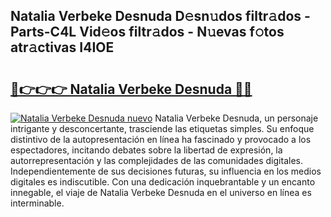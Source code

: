 ## Natalia Verbeke Desnuda D𝚎sn𝚞dos filtr𝚊dos - Parts-C4L Vid𝚎os filtr𝚊dos - N𝚞evas f𝚘tos atr𝚊ctivas I4IOE

# <h2><a href="http://mb4lki.tromn.icu/?c=Natalia+Verbeke+Desnuda">🔗👉👉👉 Natalia Verbeke Desnuda 🔗🔗</a></h2>

[![Natalia Verbeke Desnuda nuevo](https://i.imgur.com/pEAQMta.gif)](http://mb4lki.tromn.icu/?c=Natalia+Verbeke+Desnuda)
Natalia Verbeke Desnuda, un personaje intrigante y desconcertante, trasciende las etiquetas simples. Su enfoque distintivo de la autopresentación en línea ha fascinado y provocado a los espectadores, incitando debates sobre la libertad de expresión, la autorrepresentación y las complejidades de las comunidades digitales. Independientemente de sus decisiones futuras, su influencia en los medios digitales es indiscutible. Con una dedicación inquebrantable y un encanto innegable, el viaje de Natalia Verbeke Desnuda en el universo en línea es interminable.
